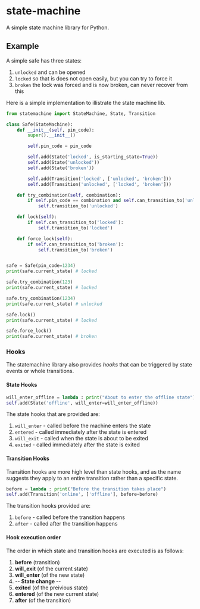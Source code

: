 # state-machine
A simple state machine library for Python.

## Example
A simple safe has three states:
1. `unlocked` and can be opened
2. `locked` so that is does not open easily, but you can try to force it
3. `broken` the lock was forced and is now broken, can never recover from this

Here is a simple implementation to illistrate the state machine lib.

``` Python
from statemachine import StateMachine, State, Transition

class Safe(StateMachine):
    def __init__(self, pin_code):
        super().__init__()

        self.pin_code = pin_code

        self.add(State('locked', is_starting_state=True))
        self.add(State('unlocked'))
        self.add(State('broken'))

        self.add(Transition('locked', ['unlocked', 'broken']))
        self.add(Transition('unlocked', ['locked', 'broken']))

    def try_combination(self, combination):
        if self.pin_code == combination and self.can_transition_to('unlocked'):
            self.transition_to('unlocked')

    def lock(self):
        if self.can_transition_to('locked'):
            self.transition_to('locked')

    def force_lock(self):
        if self.can_transition_to('broken'):
            self.transition_to('broken')


safe = Safe(pin_code=1234)
print(safe.current_state) # locked

safe.try_combination(123)
print(safe.current_state) # locked

safe.try_combination(1234)
print(safe.current_state) # unlocked

safe.lock()
print(safe.current_state) # locked

safe.force_lock()
print(safe.current_state) # broken
```

### Hooks
The statemachine library also provides *hooks* that can be triggered by state events or whole transitions.

#### State Hooks

``` Python
will_enter_offline = lambda : print("About to enter the offline state")
self.add(State('offline', will_enter=will_enter_offline))
```

The state hooks that are provided are:
1. `will_enter` - called before the machine enters the state
2. `entered` - called immediately after the state is entered
3. `will_exit` - called when the state is about to be exited
4. `exited` - called immediately after the state is exited

#### Transition Hooks
Transition hooks are more high level than state hooks, and as the name suggests they apply to an entire transition rather than a specific state.

``` Python
before = lambda : print("Before the transition takes place")
self.add(Transition('online', ['offline'], before=before)
```

The transition hooks provided are:
1. `before` - called before the transition happens
2. `after` - called after the transition happens


#### Hook execution order
The order in which state and transition hooks are executed is as follows:
1. **before** (transition)
2. **will_exit** (of the current state)
3. **will_enter** (of the new state)
4. **--  State change  --**
5. **exited** (of the preivious state)
6. **entered** (of the new current state)
7. **after** (of the transition)
